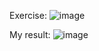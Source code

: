 Exercise:
![image](https://user-images.githubusercontent.com/94816681/156693366-43f34988-f1b9-421c-8564-3cfae2ae8e63.png)



My result:
![image](https://user-images.githubusercontent.com/94816681/156693282-6302788b-d6f8-40ad-9ec8-7098cafcaca0.png)
